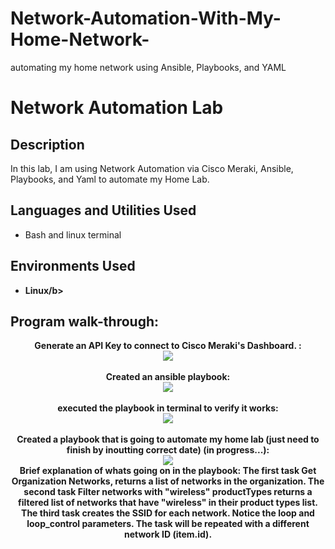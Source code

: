 # Network-Automation-With-My-Home-Network-
automating my home network using Ansible, Playbooks, and YAML
<h1>Network Automation Lab</h1>

<h2>Description</h2>
In this lab, I am using Network Automation via Cisco Meraki, Ansible, Playbooks, and Yaml to automate my Home Lab.
<br />


<h2>Languages and Utilities Used</h2>

- Bash and linux terminal</b> 

<h2>Environments Used </h2>

- <b>Linux/b> 

<h2>Program walk-through:</h2>

<p align="center">
Generate an API Key to connect to Cisco Meraki's Dashboard. : <br/>
<img src="https://i.imgur.com/TvBBX08.png"/>
<br />
<br />
Created an ansible playbook:  <br/>
<img src="https://i.imgur.com/eMdUw91.png"/>
<br />
<br />
executed the playbook in terminal to verify it works: <br/>
<img src="https://i.imgur.com/DlEGMJ7.png"/>
<br />
<br />
Created a playbook that is going to automate my home lab (just need to finish by inoutting correct date) (in progress...):  <br/>
<img src="https://i.imgur.com/nQtTxIZ.png"/>
<br />
Brief explanation of whats going on in the playbook: 
    The first task Get Organization Networks, returns a list of networks in the organization.
    The second task Filter networks with "wireless" productTypes returns a filtered list of networks that have "wireless" in their product types list.
    The third task creates the SSID for each network. Notice the loop and loop_control parameters. The task will be repeated with a different network ID (item.id).
  <br/>
</p>

<!--
 ```diff
- text in red
+ text in green
! text in orange
# text in gray
@@ text in purple (and bold)@@
```
--!>
